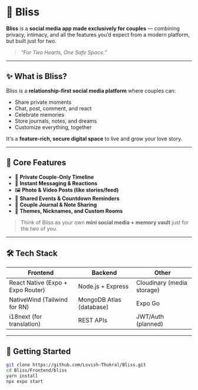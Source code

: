 # 💞 Bliss

**Bliss** is a **social media app made exclusively for couples** — combining privacy, intimacy, and all the features you’d expect from a modern platform, but built just for two.

> _“For Two Hearts, One Safe Space.”_

---

## ✨ What is Bliss?

Bliss is a **relationship-first social media platform** where couples can:

- Share private moments
- Chat, post, comment, and react
- Celebrate memories
- Store journals, notes, and dreams
- Customize everything, together

It's a **feature-rich, secure digital space** to live and grow your love story.

---

## 💖 Core Features

- 🔐 **Private Couple-Only Timeline**
- 💬 **Instant Messaging & Reactions**
- 🖼️ **Photo & Video Posts (like stories/feed)**
- 📅 **Shared Events & Countdown Reminders**
- 📝 **Couple Journal & Note Sharing**
- 🎨 **Themes, Nicknames, and Custom Rooms**

> Think of Bliss as your own **mini social media + memory vault** just for the two of you.

---

## 🛠️ Tech Stack

| Frontend | Backend | Other |
|----------|---------|-------|
| React Native (Expo + Expo Router) | Node.js + Express | Cloudinary (media storage) |
| NativeWind (Tailwind for RN) | MongoDB Atlas (database) | Expo Go |
| i18next (for translation) | REST APIs | JWT/Auth (planned) |

---

## 🚀 Getting Started

```bash
git clone https://github.com/Lovish-Thukral/Bliss.git
cd Bliss/Frontend/bliss
yarn install
npx expo start
